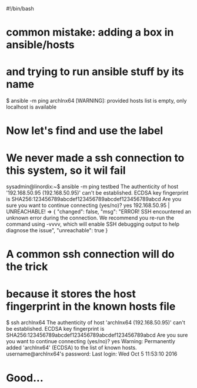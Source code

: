 #!/bin/bash

# common mistake: adding a box in ansible/hosts 
# and trying to run ansible stuff by its name

$ ansible -m ping archlnx64
 [WARNING]: provided hosts list is empty, only localhost is available

# Now let's find and use the label 
# We never made a ssh connection to this system, so it wil fail

sysadmin@linordix:~$ ansible -m ping testbed
 The authenticity of host \'192.168.50.95 (192.168.50.95)\' can\'t be established.
 ECDSA key fingerprint is SHA256:123456789abcdef123456789abcdef123456789abcd
 Are you sure you want to continue connecting (yes/no)? yes
 192.168.50.95 | UNREACHABLE! => {
     \"changed\": false, 
     \"msg\": \"ERROR! SSH encountered an unknown error during the connection. 
             We recommend you re-run the command using -vvvv, 
             which will enable SSH debugging output to help diagnose the issue\", 
     \"unreachable\": true
 }

# A common ssh connection will do the trick
# because it stores the host fingerprint in the known hosts file

$ ssh archlnx64
The authenticity of host \'archlnx64 (192.168.50.95)\' can\'t be established.
 ECDSA key fingerprint is SHA256:123456789abcdef123456789abcdef123456789abcd
 Are you sure you want to continue connecting (yes/no)? yes
 Warning: Permanently added \'archlnx64\' (ECDSA) to the list of known hosts.
 username@archlnx64\'s password: 
 Last login: Wed Oct  5 11:53:10 2016

# Good...
